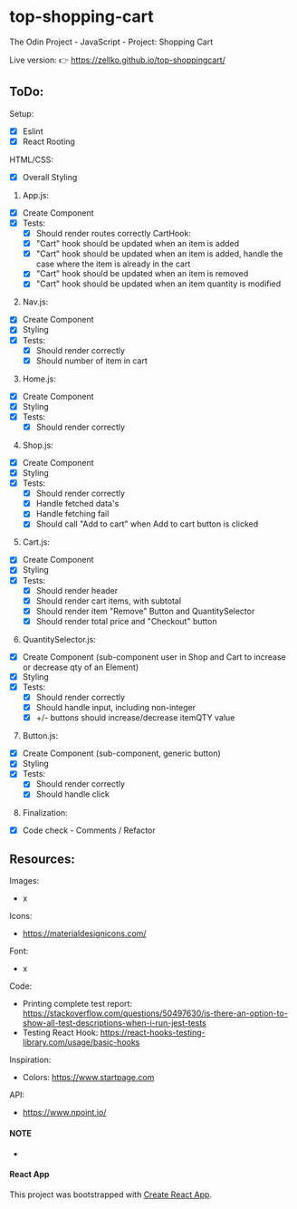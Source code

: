# top-shopping-cart
The Odin Project - JavaScript - Project: Shopping Cart 

Live version: 👉 https://zellko.github.io/top-shoppingcart/

## ToDo:

Setup:
- [x] Eslint
- [x] React Rooting

HTML/CSS:
- [x] Overall Styling

1. App.js:
- [x] Create Component 
- [x] Tests:
    - [x] Should render routes correctly
    CartHook:
    - [x] "Cart" hook should be updated when an item is added
    - [x] "Cart" hook should be updated when an item is added, handle the case where the item is already in the cart
    - [x] "Cart" hook should be updated when an item is removed
    - [x] "Cart" hook should be updated when an item quantity is modified

2. Nav.js:
- [x] Create Component
- [x] Styling
- [x] Tests:
    - [x] Should render correctly
    - [x] Should number of item in cart

3. Home.js:
- [x] Create Component 
- [x] Styling
- [x] Tests:
    - [x] Should render correctly
    
4. Shop.js:
- [x] Create Component
- [x] Styling
- [x] Tests:
    - [x] Should render correctly
    - [x] Handle fetched data's
    - [x] Handle fetching fail
    - [x] Should call "Add to cart" when Add to cart button is clicked

5. Cart.js:
- [x] Create Component 
- [x] Styling
- [x] Tests:
    - [x] Should render header
    - [x] Should render cart items, with subtotal
    - [x] Should render item "Remove" Button and QuantitySelector
    - [x] Should render total price and "Checkout" button

6. QuantitySelector.js:
- [x] Create Component (sub-component user in Shop and Cart to increase or decrease qty of an Element)
- [x] Styling
- [x] Tests:
    - [x] Should render correctly
    - [x] Should handle input, including non-integer
    - [x] +/- buttons should increase/decrease itemQTY value

7. Button.js:
- [x] Create Component (sub-component, generic button)
- [x] Styling
- [x] Tests:
    - [x] Should render correctly
    - [x] Should handle click

8. Finalization:
- [x] Code check - Comments / Refactor

## Resources:

Images:
- x

Icons:
- https://materialdesignicons.com/

Font:
- x

Code:
- Printing complete test report: https://stackoverflow.com/questions/50497630/is-there-an-option-to-show-all-test-descriptions-when-i-run-jest-tests
- Testing React Hook: https://react-hooks-testing-library.com/usage/basic-hooks

Inspiration:
- Colors: https://www.startpage.com

API:
- https://www.npoint.io/

#### NOTE
- 

#### React App

This project was bootstrapped with [Create React App](https://github.com/facebook/create-react-app).


